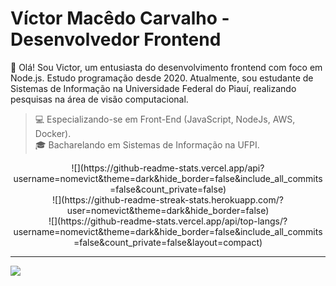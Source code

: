 # Víctor Macêdo Carvalho - Desenvolvedor Frontend

👋 Olá! Sou Victor, um entusiasta do desenvolvimento frontend com foco em Node.js. Estudo programação desde 2020. Atualmente, sou estudante de Sistemas de Informação na Universidade Federal do Piauí, realizando pesquisas na área de visão computacional.
<br>

> 💻 Especializando-se em Front-End (JavaScript, NodeJs, AWS, Docker).<br>
> 🎓 Bacharelando em Sistemas de Informação na UFPI.<br>

<div align="center" >
![](https://github-readme-stats.vercel.app/api?username=nomevict&theme=dark&hide_border=false&include_all_commits=false&count_private=false)<br/>
![](https://github-readme-streak-stats.herokuapp.com/?user=nomevict&theme=dark&hide_border=false)<br/>
![](https://github-readme-stats.vercel.app/api/top-langs/?username=nomevict&theme=dark&hide_border=false&include_all_commits=false&count_private=false&layout=compact)
</div>

---
[![](https://visitcount.itsvg.in/api?id=nomevict&icon=0&color=0)](https://visitcount.itsvg.in)

<!-- Proudly created with GPRM ( https://gprm.itsvg.in ) -->

